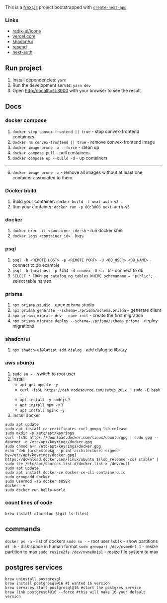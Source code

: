 This is a [Next.js](https://nextjs.org/) project bootstrapped with [`create-next-app`](https://github.com/vercel/next.js/tree/canary/packages/create-next-app).

### Links

- [radix-ui/icons](https://www.radix-ui.com/icons)
- [vercel.com](https://vercel.com/account)
- [shadcn/ui](https://ui.shadcn.com/)
- [resend](https://resend.com)
- [next-auth](https://authjs.dev/getting-started/installation?framework=next.js)

## Run project

1. Install dependencies: `yarn`
2. Run the development server: `yarn dev`
3. Open [http://localhost:3000](http://localhost:3000) with your browser to see the result.

## Docs

### docker compose
1. `docker stop convex-frontend || true` - stop convex-frontend containers
2. `docker rm convex-frontend || true` - remove convex-frontend image
3. `docker image prune -a --force` - clean up
4. `docker compose pull` - pull containers
5. `docker compose up --build -d` - up containers
---
6. `docker image prune -a` - remove all images without at least one container associated to them.

### Docker build

1. Build your container: `docker build -t next-auth-v5 .`
2. Run your container: `docker run -p 80:3000 next-auth-v5`

### docker
1. `docker exec -it <container_id> sh` - run docker shell 
2. `docker logs <container_id>` - logs

### psql
1. `psql -h <REMOTE HOST> -p <REMOTE PORT> -U <DB_USER> <DB_NAME>` - connect to db example
2. `psql -h localhost -p 5434 -d convex -U sa -W` - connect to db
3. `SELECT * FROM pg_catalog.pg_tables WHERE schemaname = 'public';` - select table names

### prisma
1. `npx prisma studio` - open prisma studio
2. `npx prisma generate --schema=./prisma/schema.prisma` - generate client
3. `npx prisma migrate dev --name init` - create the first migration
4. `npx prisma migrate deploy --schema=./prisma/schema.prisma` - deploy migrations

### shadcn/ui
1. `npx shadcn-ui@latest add dialog` - add dialog to library

### aws ubuntu
1. `sudo su -` - switch to root user
2. install 
   - `apt-get update -y`
   - `curl -fsSL https://deb.nodesource.com/setup_20.x | sudo -E bash -`
   - `apt install -y nodejs` ?
   - `apt install npm -y` ?
   - `apt install nginx -y`
3. install docker
```
sudo apt update
sudo apt install ca-certificates curl gnupg lsb-release
sudo mkdir -p /etc/apt/keyrings
curl -fsSL https://download.docker.com/linux/ubuntu/gpg | sudo gpg --dearmor -o /etc/apt/keyrings/docker.gpg
sudo chmod a+r /etc/apt/keyrings/docker.gpg
echo "deb [arch=$(dpkg --print-architecture) signed-by=/etc/apt/keyrings/docker.gpg] https://download.docker.com/linux/ubuntu $(lsb_release -cs) stable" | sudo tee /etc/apt/sources.list.d/docker.list > /dev/null
sudo apt update
sudo apt install docker-ce docker-ce-cli containerd.io
sudo groupadd docker
sudo usermod -aG docker $USER
docker -v
sudo docker run hello-world
```

### count lines of code
`brew install cloc`
`cloc $(git ls-files)`

## commands
`docker ps -a` - list of dockers
`sudo su -` - root user
`lsblk` - show partitions
`df -h` - disk space in human format
`sudo growpart /dev/nvme0n1 1` - resize partition to max
`sudo resize2fs /dev/nvme0n1p1` - resize file system to max

## postgres services
```
brew uninstall postgresql
brew install postgresql@16 #I wanted 16 version
brew services start postgresql@16 #start the postgres service
brew link postgresql@16 --force #this will make 16 your default version
```
